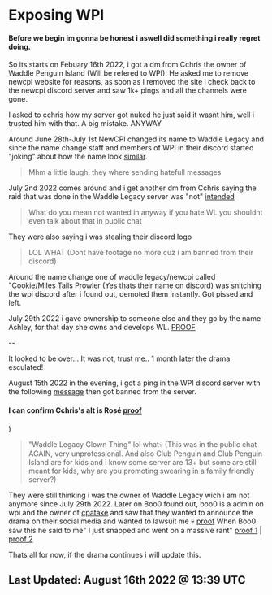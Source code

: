 # Exposing WPI

#### Before we begin im gonna be honest i aswell did something i really regret doing.

So its starts on Febuary 16th 2022, i got a dm from Cchris the owner of Waddle Penguin Island (Will be refered to WPI).
He asked me to remove newcpi website for reasons, as soon as i removed the site i check back to the newcpi discord server and saw 1k+ pings and all the channels were gone.

I asked to cchris how my server got nuked he just said it wasnt him, well i trusted him with that. A big mistake.
ANYWAY

Around June 28th-July 1st NewCPI changed its name to Waddle Legacy and since the name change staff and members of WPI in their discord started "joking" about how the name look [similar](https://cdn.discordapp.com/attachments/1009084161098788876/1009084267629903912/unknown.png).

> Mhm a little laugh, they where sending hatefull messages

July 2nd 2022 comes around and i get another dm from Cchris saying the raid that was done in the Waddle Legacy server was "not" [intended](https://cdn.discordapp.com/attachments/1009084161098788876/1009084972600152084/unknown.png)

> What do you mean not wanted in anyway if you hate WL you shouldnt even talk about that in public chat

They were also saying i was stealing their discord logo

> LOL WHAT (Dont have footage no more cuz i am banned from their discord)

Around the name change one of waddle legacy/newcpi called "Cookie/Miles Tails Prowler (Yes thats their name on discord) was snitching the wpi discord after i found out, demoted them instantly. Got pissed and left.

July 29th 2022 i gave ownership to someone else and they go by the name Ashley, for that day she owns and develops WL. [PROOF](https://cdn.discordapp.com/attachments/1009084161098788876/1009089755323060304/Screenshot_2022-08-16_15.22.12.png)

--

It looked to be over... It was not, trust me.. 1 month later the drama esculated!

August 15th 2022 in the evening, i got a ping in the WPI discord server with the following [message](https://cdn.discordapp.com/attachments/842511743220580432/1008999031550259210/unknown.png) then got banned from the server.

#### I can confirm Cchris's alt is Rosé [proof](https://cdn.discordapp.com/attachments/1009084161098788876/1009093318396870666/unknown.png)
)

> "Waddle Legacy Clown Thing" lol what💀 (This was in the public chat AGAIN, very unprofessional. And also Club Penguin and Club Penguin Island are for kids and i know some server are 13+ but some are still meant for kids, why are you promoting swearing in a family friendly server?)

They were still thinking i was the owner of Waddle Legacy wich i am not anymore since July 29th 2022.
Later on Boo0 found out, boo0 is a admin on wpi and the owner of [cpatake](https://cpatake.net/) and saw that they wanted to announce the drama on their social media and wanted to lawsuit me 💀 [proof](https://cdn.discordapp.com/attachments/1009084161098788876/1009091313452470343/Screenshot_2022-08-16_at_11.02.48.png)
When Boo0 saw this he said to me" I just snapped and went on a massive rant" [proof 1](https://cdn.discordapp.com/attachments/1009084161098788876/1009091314006106112/Screenshot_2022-08-16_at_10.44.11_1.png) | [proof 2](https://cdn.discordapp.com/attachments/1009084161098788876/1009091313704124527/Screenshot_2022-08-16_at_10.45.29_1.png) 

Thats all for now, if the drama continues i will update this.
## Last Updated: August 16th 2022 @ 13:39 UTC
